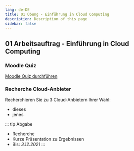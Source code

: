 ```yaml
---
lang: de-DE
title: 01 Übung - Einführung in Cloud Computing
description: Description of this page
sidebar: false
---
```


## 01 Arbeitsauftrag - Einführung in Cloud Computing <Badge text="neu" />

### Moodle Quiz
[Moodle Quiz durchführen](https://moodle.fh-campuswien.ac.at/course/view.php?id=21650)

### Recherche Cloud-Anbieter
Recherchieren Sie zu 3 Cloud-Anbietern Ihrer Wahl:
- dieses
- jenes

::: tip Abgabe
- Recherche
- Kurze Präsentation zu Ergebnissen
- Bis: *3.12.2021*
:::

